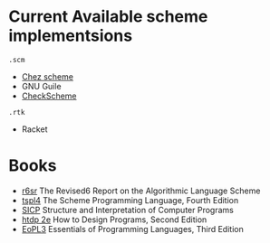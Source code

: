 # Current Available scheme implementsions

`.scm` 
+ [Chez scheme](https://www.scheme.com/) 
+ GNU Guile 
+ [CheckScheme](https://www.call-cc.org/)

`.rtk`
+ Racket

# Books

+ [r6sr](http://www.r6rs.org/) The Revised6 Report on the Algorithmic Language Scheme
+ [tspl4](https://www.scheme.com/tspl4/) The Scheme Programming Language, Fourth Edition
+ [SICP](https://mitpress.mit.edu/sites/default/files/sicp/index.html) Structure and Interpretation of Computer Programs
+ [htdp 2e](https://htdp.org/2020-8-1/Book/index.html) How to Design Programs, Second Edition
+ [EoPL3](http://www.eopl3.com/) Essentials of Programming Languages, Third Edition


